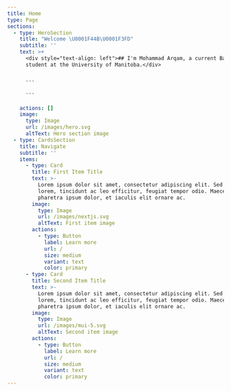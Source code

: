 ```yaml
---
title: Home
type: Page
sections:
  - type: HeroSection
    title: "Welcome \U0001F44B\U0001F3FD"
    subtitle: ''
    text: >+
      <div style="text-align: left">## I'm Mohammad Arqam, a current Bachelor's
      student at the University of Manitoba.</div>


      ```

      ```

    actions: []
    image:
      type: Image
      url: /images/hero.svg
      altText: Hero section image
  - type: CardsSection
    title: Navigate
    subtitle: ''
    items:
      - type: Card
        title: First Item Title
        text: >-
          Lorem ipsum dolor sit amet, consectetur adipiscing elit. Sed ante
          lorem, tincidunt ac leo efficitur, feugiat tempor odio. Maecenas
          pharetra ipsum dolor, et iaculis elit ornare ac.
        image:
          type: Image
          url: /images/nextjs.svg
          altText: First item image
        actions:
          - type: Button
            label: Learn more
            url: /
            size: medium
            variant: text
            color: primary
      - type: Card
        title: Second Item Title
        text: >-
          Lorem ipsum dolor sit amet, consectetur adipiscing elit. Sed ante
          lorem, tincidunt ac leo efficitur, feugiat tempor odio. Maecenas
          pharetra ipsum dolor, et iaculis elit ornare ac.
        image:
          type: Image
          url: /images/mui-5.svg
          altText: Second item image
        actions:
          - type: Button
            label: Learn more
            url: /
            size: medium
            variant: text
            color: primary
---
```

